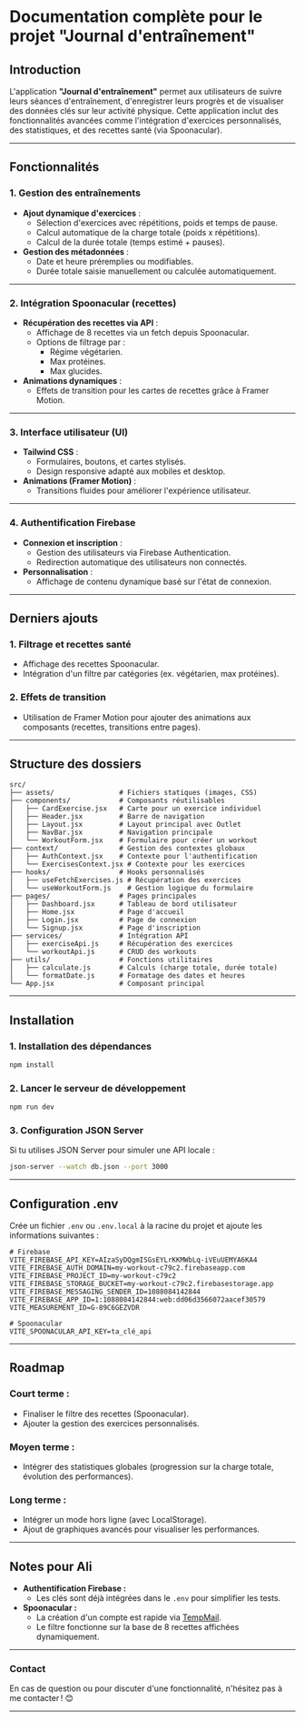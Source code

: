 # **Documentation complète pour le projet "Journal d'entraînement"**

## **Introduction**

L'application **"Journal d'entraînement"** permet aux utilisateurs de suivre leurs séances d'entraînement, d'enregistrer leurs progrès et de visualiser des données clés sur leur activité physique. Cette application inclut des fonctionnalités avancées comme l'intégration d'exercices personnalisés, des statistiques, et des recettes santé (via Spoonacular).

---

## **Fonctionnalités**

### **1. Gestion des entraînements**

- **Ajout dynamique d'exercices** :
  - Sélection d'exercices avec répétitions, poids et temps de pause.
  - Calcul automatique de la charge totale (poids x répétitions).
  - Calcul de la durée totale (temps estimé + pauses).
- **Gestion des métadonnées** :
  - Date et heure préremplies ou modifiables.
  - Durée totale saisie manuellement ou calculée automatiquement.

---

### **2. Intégration Spoonacular (recettes)**

- **Récupération des recettes via API** :
  - Affichage de 8 recettes via un fetch depuis Spoonacular.
  - Options de filtrage par :
    - Régime végétarien.
    - Max protéines.
    - Max glucides.
- **Animations dynamiques** :
  - Effets de transition pour les cartes de recettes grâce à Framer Motion.

---

### **3. Interface utilisateur (UI)**

- **Tailwind CSS** :
  - Formulaires, boutons, et cartes stylisés.
  - Design responsive adapté aux mobiles et desktop.
- **Animations (Framer Motion)** :
  - Transitions fluides pour améliorer l'expérience utilisateur.

---

### **4. Authentification Firebase**

- **Connexion et inscription** :
  - Gestion des utilisateurs via Firebase Authentication.
  - Redirection automatique des utilisateurs non connectés.
- **Personnalisation** :
  - Affichage de contenu dynamique basé sur l'état de connexion.

---

## **Derniers ajouts**

### **1. Filtrage et recettes santé**

- Affichage des recettes Spoonacular.
- Intégration d'un filtre par catégories (ex. végétarien, max protéines).

### **2. Effets de transition**

- Utilisation de Framer Motion pour ajouter des animations aux composants (recettes, transitions entre pages).

---

## **Structure des dossiers**

```
src/
├── assets/                # Fichiers statiques (images, CSS)
├── components/            # Composants réutilisables
│   ├── CardExercise.jsx   # Carte pour un exercice individuel
│   ├── Header.jsx         # Barre de navigation
│   ├── Layout.jsx         # Layout principal avec Outlet
│   ├── NavBar.jsx         # Navigation principale
│   └── WorkoutForm.jsx    # Formulaire pour créer un workout
├── context/               # Gestion des contextes globaux
│   ├── AuthContext.jsx    # Contexte pour l'authentification
│   └── ExercisesContext.jsx # Contexte pour les exercices
├── hooks/                 # Hooks personnalisés
│   ├── useFetchExercises.js # Récupération des exercices
│   └── useWorkoutForm.js    # Gestion logique du formulaire
├── pages/                 # Pages principales
│   ├── Dashboard.jsx      # Tableau de bord utilisateur
│   ├── Home.jsx           # Page d'accueil
│   ├── Login.jsx          # Page de connexion
│   └── Signup.jsx         # Page d'inscription
├── services/              # Intégration API
│   ├── exerciseApi.js     # Récupération des exercices
│   └── workoutApi.js      # CRUD des workouts
├── utils/                 # Fonctions utilitaires
│   ├── calculate.js       # Calculs (charge totale, durée totale)
│   └── formatDate.js      # Formatage des dates et heures
└── App.jsx                # Composant principal
```

---

## **Installation**

### **1. Installation des dépendances**

```bash
npm install
```

### **2. Lancer le serveur de développement**

```bash
npm run dev
```

### **3. Configuration JSON Server**

Si tu utilises JSON Server pour simuler une API locale :

```bash
json-server --watch db.json --port 3000
```

---

## **Configuration .env**

Crée un fichier `.env` ou `.env.local` à la racine du projet et ajoute les informations suivantes :

```env
# Firebase
VITE_FIREBASE_API_KEY=AIzaSyDQgmISGsEYLrKKMWbLq-iVEuUEMYA6KA4
VITE_FIREBASE_AUTH_DOMAIN=my-workout-c79c2.firebaseapp.com
VITE_FIREBASE_PROJECT_ID=my-workout-c79c2
VITE_FIREBASE_STORAGE_BUCKET=my-workout-c79c2.firebasestorage.app
VITE_FIREBASE_MESSAGING_SENDER_ID=1088084142844
VITE_FIREBASE_APP_ID=1:1088084142844:web:dd06d3566072aacef30579
VITE_MEASUREMENT_ID=G-89C6GEZVDR

# Spoonacular
VITE_SPOONACULAR_API_KEY=ta_clé_api
```

---

## **Roadmap**

### **Court terme :**

- Finaliser le filtre des recettes (Spoonacular).
- Ajouter la gestion des exercices personnalisés.

### **Moyen terme :**

- Intégrer des statistiques globales (progression sur la charge totale, évolution des performances).

### **Long terme :**

- Intégrer un mode hors ligne (avec LocalStorage).
- Ajout de graphiques avancés pour visualiser les performances.

---

## **Notes pour Ali**

- **Authentification Firebase :**
  - Les clés sont déjà intégrées dans le `.env` pour simplifier les tests.
- **Spoonacular :**
  - La création d'un compte est rapide via [TempMail](https://temp-mail.org/fr/).
  - Le filtre fonctionne sur la base de 8 recettes affichées dynamiquement.

---

### **Contact**

En cas de question ou pour discuter d'une fonctionnalité, n'hésitez pas à me contacter ! 😊

---
